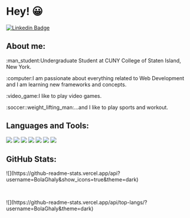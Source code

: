 # Hey! 😀
[![Linkedin Badge](https://img.shields.io/badge/-BolaGhaly-blue?style=flat-square&logo=Linkedin&logoColor=white&link=https://www.linkedin.com/in/bolaghaly63/)](https://www.linkedin.com/in/bolaghaly63/)

## About me:

  <p>:man_student:Undergraduate Student at CUNY College of Staten Island, New York.</p>
  <p>:computer:I am passionate about everything related to Web Development and I am learning new frameworks and concepts.</p>
  <p>:video_game:I like to play video games.</p>
  <p>:soccer::weight_lifting_man:...and I like to play sports and workout.</p>

## Languages and Tools:

<div>
  <code><img src="https://img.shields.io/badge/HTML5-E34F26?style=for-the-badge&logo=html5&logoColor=white"></code>
  <code><img src="https://img.shields.io/badge/CSS3-1572B6?style=for-the-badge&logo=css3&logoColor=white"></code>
  <code><img src="https://img.shields.io/badge/JavaScript-323330?style=for-the-badge&logo=javascript&logoColor=F7DF1E"></code>
  <code><img src="https://img.shields.io/badge/C%2B%2B-00599C?style=for-the-badge&logo=c%2B%2B&logoColor=white"></code>
  <code><img src="https://img.shields.io/badge/Python-3670A0?style=for-the-badge&logo=python&logoColor=white"></code>
  <code><img src="https://img.shields.io/badge/Git-F54D27?style=for-the-badge&logo=git&logoColor=white"></code>
  <code><img src="https://img.shields.io/badge/GitHub-000000?style=for-the-badge&logo=github&logoColor=white"></code>
</div>

## GitHub Stats:
<p>![](https://github-readme-stats.vercel.app/api?username=BolaGhaly&show_icons=true&theme=dark)</p>
<br>
<p>![](https://github-readme-stats.vercel.app/api/top-langs/?username=BolaGhaly&theme=dark)</p>
